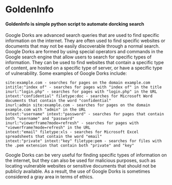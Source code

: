 # GoldenInfo
#### GoldenInfo is simple python script to automate dorcking search

Google Dorks are advanced search queries that are used to find specific information on the internet. They are often used to find specific websites or documents that may not be easily discoverable through a normal search. Google Dorks are formed by using special operators and commands in the Google search engine that allow users to search for specific types of information. They can be used to find websites that contain a specific type of content, are hosted on a specific type of server, or have a specific type of vulnerability. Some examples of Google Dorks include:

```
site:example.com - searches for pages on the domain example.com
intitle:"index of" - searches for pages with "index of" in the title
inurl:"login.php" - searches for pages with "login.php" in the URL
intext:"confidential" filetype:doc - searches for Microsoft Word documents that contain the word "confidential"
inurl:admin site:example.com - searches for pages on the domain example.com with "admin" in the URL
intext:"username" intext:"password" - searches for pages that contain both "username" and "password"
inurl:"viewerframe?mode=refresh" - searches for pages with "viewerframe?mode=refresh" in the URL
intext:"email" filetype:xls - searches for Microsoft Excel spreadsheets that contain the word "email"
intext:"private" intext:"key" filetype:pem - searches for files with the .pem extension that contain both "private" and "key"
```

Google Dorks can be very useful for finding specific types of information on the internet, but they can also be used for malicious purposes, such as locating vulnerable websites or sensitive documents that should not be publicly available. As a result, the use of Google Dorks is sometimes considered a gray area in terms of ethics.




